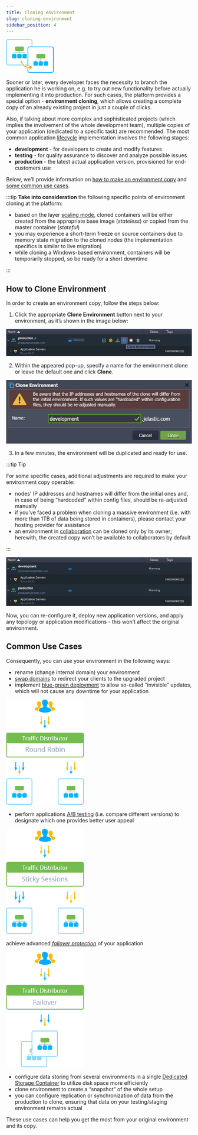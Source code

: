 ```yaml
---
title: Cloning environment
slug: cloning-environment
sidebar_position: 4
---
```


<div style={{
    display: 'grid',
    gridTemplateColumns: '0.23fr 1fr'
}}>
<div>

![Locale Dropdown](./img/CloningEnvironment/01-cloning-environment-logo.png)

</div>

<div>
    Sooner or later, every developer faces the necessity to branch the application he is working on, e.g. to try out new functionality before actually implementing it into production. For such cases, the platform provides a special option - <b>environment cloning</b>, which allows creating a complete copy of an already existing project in just a couple of clicks.
</div>

</div>

Also, if talking about more complex and sophisticated projects (which implies the involvement of the whole development team), multiple copies of your application (dedicated to a specific task) are recommended. The most common application [lifecycle](/docs/application-setting/application-lifecycle-management) implementation involves the following stages:

- **development** - for developers to create and modify features
- **testing** - for quality assurance to discover and analyze possible issues
- **production** - the latest actual application version, provisioned for end-customers use

Below, we’ll provide information on [how to make an environment copy](/docs/EnvironmentManagement/Cloning%20Environment#how-to-clone-environment) and [some common use cases](/docs/EnvironmentManagement/Cloning%20Environment#common-use-cases).

:::tip
**Take into consideration** the following specific points of environment cloning at the platform:

- based on the layer [scaling mode](/docs/ApplicationSetting/Scaling%20And%20Clustering/Horizontal%20Scaling), cloned containers will be either created from the appropriate base image (_stateless_) or copied from the master container (_stateful_)
- you may experience a short-term freeze on source containers due to memory state migration to the cloned nodes (the implementation specifics is similar to live migration)
- while cloning a Windows-based environment, containers will be temporarily stopped, so be ready for a short downtime

:::

## How to Clone Environment

In order to create an environment copy, follow the steps below:

1. Click the appropriate **Clone Environment** button next to your environment, as it’s shown in the image below:

<div style={{
    display:'flex',
    justifyContent: 'center',
    margin: '0 0 1rem 0'
}}>

![Locale Dropdown](./img/CloningEnvironment/02-clone-environment-button.png)

</div>

2. Within the appeared pop-up, specify a name for the environment clone or leave the default one and click **Clone**.

<div style={{
    display:'flex',
    justifyContent: 'center',
    margin: '0 0 1rem 0'
}}>

![Locale Dropdown](./img/CloningEnvironment/03-clone-environment-dialog.png)

</div>

3. In a few minutes, the environment will be duplicated and ready for use.

:::tip Tip

For some specific cases, additional adjustments are required to make your environment copy operable:

- nodes' IP addresses and hostnames will differ from the initial ones and, in case of being “hardcoded” within config files, should be re-adjusted manually
- if you’ve faced a problem when cloning a massive environment (i.e. with more than 1TB of data being stored in containers), please contact your hosting provider for assistance
- an environment in [collaboration](/docs/account-and-pricing/accounts-collaboration/collaboration-overview) can be cloned only by its owner; herewith, the created copy won’t be available to collaborators by default

:::

![Locale Dropdown](./img/CloningEnvironment/04-production-and-development-clones.png)

Now, you can re-configure it, deploy new application versions, and apply any topology or application modifications - this won’t affect the original environment.

## Common Use Cases

Consequently, you can use your environment in the following ways:

- rename (change internal domain) your environment
- [swap domains](/docs/application-setting/domain-name-management/swap-domains) to redirect your clients to the upgraded project
- implement [blue-green deployment](/docs/ApplicationSetting/Traffic%20Distributor/Use%20Cases/Blue-Green%20Deploy) to allow so-called “invisible” updates, which will not cause any downtime for your application

<div style={{
    display:'flex',
    justifyContent: 'center',
    margin: '0 0 1rem 0'
}}>

![Locale Dropdown](./img/CloningEnvironment/05-blue-green-deploy-scheme.png)

</div>

- perform applications [A/B testing](/docs/ApplicationSetting/Traffic%20Distributor/Use%20Cases/A-B%20Testing) (i.e. compare different versions) to designate which one provides better user appeal

<div style={{
    display:'flex',
    justifyContent: 'center',
    margin: '0 0 1rem 0'
}}>

![Locale Dropdown](./img/CloningEnvironment/06-a-b-testing-scheme.png)

</div>

achieve advanced _[failover protection](/docs/ApplicationSetting/Traffic%20Distributor/Use%20Cases/Failover%20Protection)_ of your application

<div style={{
    display:'flex',
    justifyContent: 'center',
    margin: '0 0 1rem 0'
}}>

![Locale Dropdown](./img/CloningEnvironment/07-failover-protection-scheme.png)

</div>

- configure data storing from several environments in a single [Dedicated Storage Container](/docs/Data%20Storage%20Container/Use%20Cases/Dedicated%20Container) to utilize disk space more efficiently
- clone environment to create a “snapshot” of the whole setup
- you can configure replication or synchronization of data from the production to clone, ensuring that data on your testing/staging environment remains actual

These use cases can help you get the most from your original environment and its copy.
